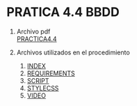 # PRATICA 4.4 BBDD



1. Archivo pdf  
    [PRACTICA4.4](BDruizcrespoalejandro-PR4.4.pdf)

2. Archivos utilizados en el procedimiento 
   1. [INDEX](index.html)
   2. [REQUIREMENTS](requirements.md)
   3. [SCRIPT](script.js)
   4. [STYLECSS](style.css)
   5. [VIDEO](https://www.youtube.com/watch?v=CCfuASU73Jo)

